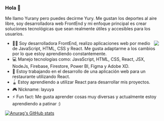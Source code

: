 ### Hola 🌚

Me llamo Yurany pero puedes decirme Yury. Me gustan los deportes al aire libre, soy desarrolladora web FrontEnd y mi enfoque principal es crear soluciones tecnológicas que sean realmente útiles y accesibles para los usuarios. 

<img src="https://user-images.githubusercontent.com/84849768/138273161-ae42929e-985f-4882-b077-5d225f94edaa.png" align="right"></img>

- 👩‍🔧 Soy desarrolladora FrontEnd, realizo aplicaciones web por medio de JavaScript, HTML, CSS y React. Me gusta adaptarme a los cambios por lo que estoy aprendiendo constantemente. 
- 💻 Manejo tecnologías como: JavaScript, HTML, CSS, React, JSX, NodeJs, Firebase, Firestore, Power BI, Figma y Adobe XD.
- 🌯 Estoy trabajando en el desarrollo de una aplicación web para un restaurante utilizando React.
- 🪀 Estoy aprendiendo a utilizar React para desarrollar mis proyectos.
- 🎮 Nickname: layuya 
- ⚡ Fun fact: Me gusta aprender cosas muy diversas y actualmente estoy aprendiendo a patinar :) 

[![Anurag's GitHub stats](https://github-readme-stats.vercel.app/api?username=tolozayurany&hide=stars&show_icons=true&theme=tokyonight&border_radius=10px&hide_border=true)](https://github.com/anuraghazra/github-readme-stats)
